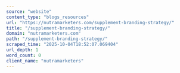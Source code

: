 ```yaml
---
source: "website"
content_type: "blogs_resources"
url: "https://nutramarketers.com/supplement-branding-strategy/"
title: "/supplement-branding-strategy/"
domain: "nutramarketers.com"
path: "/supplement-branding-strategy/"
scraped_time: "2025-10-04T18:52:07.069404"
url_depth: 1
word_count: 0
client_name: "nutramarketers"
---
```


